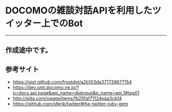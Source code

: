 # DOCOMOの雑談対話APIを利用したツイッター上でのBot
***
## 作成途中です。
## 参考サイト
* https://gist.github.com/frostdot/a2b103da371739677154
* https://dev.smt.docomo.ne.jp/?p=docs.api.page&api_name=dialogue&p_name=api_1#tag01
* http://qiita.com/owata/items/fb25faf71124eaa3cb14
* https://github.com/sferik/twitter#the-twitter-ruby-gem
